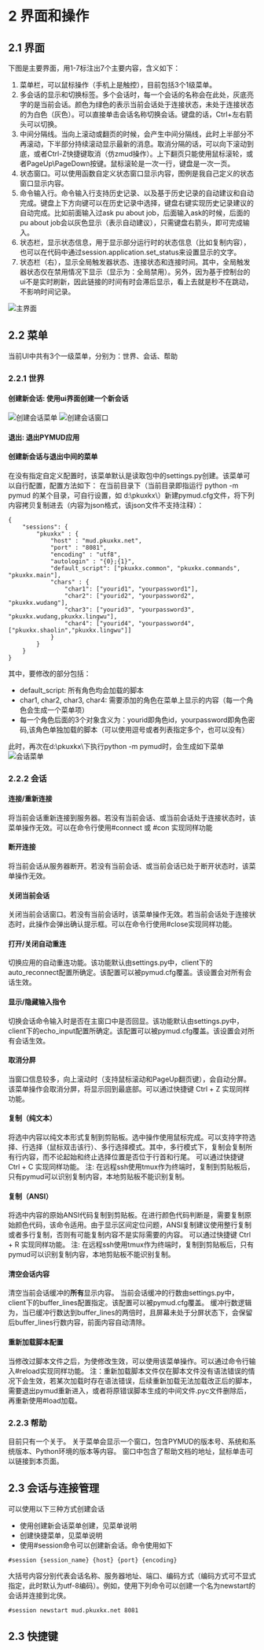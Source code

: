 # 2 界面和操作

## 2.1 界面

下图是主要界面，用1-7标注出7个主要内容，含义如下：

1. 菜单栏，可以鼠标操作（手机上是触控），目前包括3个1级菜单。
2. 多会话的显示和切换标签。多个会话时，每一个会话的名称会在此处，灰底亮字的是当前会话。颜色为绿色的表示当前会话处于连接状态，未处于连接状态的为白色（灰色）。可以直接单击会话名称切换会话。键盘的话，Ctrl+左右箭头可以切换。
3. 中间分隔线。当向上滚动或翻页的时候，会产生中间分隔线，此时上半部分不再滚动，下半部分持续滚动显示最新的消息。取消分隔的话，可以向下滚动到底，或者Ctrl-Z快捷键取消（仿zmud操作）。上下翻页只能使用鼠标滚轮，或者PageUp\PageDown按键。鼠标滚轮是一次一行，键盘是一次一页。
4. 状态窗口。可以使用函数自定义状态窗口显示内容，图例是我自己定义的状态窗口显示内容。
5. 命令输入行。命令输入行支持历史记录、以及基于历史记录的自动建议和自动完成。键盘上下方向键可以在历史记录中选择，键盘右键实现历史记录建议的自动完成。比如前面输入过ask pu about job，后面输入ask的时候，后面的 pu about job会以灰色显示（表示自动建议），只需键盘右箭头，即可完成输入。
6. 状态栏，显示状态信息，用于显示部分运行时的状态信息（比如复制内容），也可以在代码中通过session.application.set_status来设置显示的文字。
7. 状态栏（右），显示全局触发器状态、连接状态和连接时间。其中，全局触发器状态仅在禁用情况下显示（显示为：全局禁用）。另外，因为基于控制台的ui不是实时刷新，因此链接的时间有时会滞后显示，看上去就是秒不在跳动，不影响时间记录。

![主界面](_static/main_ui.png)

## 2.2 菜单

当前UI中共有3个一级菜单，分别为：世界、会话、帮助

### 2.2.1 世界

#### 创建新会话: 使用ui界面创建一个新会话

![创建会话菜单](_static/ui_new_session_1.png)
![创建会话窗口](_static/ui_new_session_2.png)

#### 退出: 退出PYMUD应用

#### 创建新会话与退出中间的菜单

在没有指定自定义配置时，该菜单默认是读取包中的settings.py创建。该菜单可以自行配置，配置方法如下：
在当前目录下（当前目录即指运行 python -m pymud 的某个目录，可自行设置，如 d:\pkuxkx\）新建pymud.cfg文件，将下列内容拷贝复制进去（内容为json格式，该json文件不支持注释）：


```
{
    "sessions": {
        "pkuxkx" : {
            "host" : "mud.pkuxkx.net",
            "port" : "8081",
            "encoding" : "utf8",
            "autologin" : "{0};{1}",
            "default_script": ["pkuxkx.common", "pkuxkx.commands", "pkuxkx.main"],
            "chars" : {
                "char1": ["yourid1", "yourpassword1"],
                "char2": ["yourid2", "yourpassword2", "pkuxkx.wudang"],
                "char3": ["yourid3", "yourpassword3", "pkuxkx.wudang,pkuxkx.lingwu"],
                "char4": ["yourid4", "yourpassword4", ["pkuxkx.shaolin","pkuxkx.lingwu"]]
            }
        }
    }
}
```

其中，要修改的部分包括：
- default_script: 所有角色均会加载的脚本
- char1, char2, char3, char4: 需要添加的角色在菜单上显示的内容（每一个角色会生成一个菜单项）
- 每一个角色后面的3个对象含义为：yourid即角色id，yourpassword即角色密码,该角色单独加载的脚本（可以使用逗号或者列表指定多个，也可以没有）

此时，再次在d:\pkuxkx\下执行python -m pymud时，会生成如下菜单
![会话菜单](_static/chars_menu.png)


### 2.2.2 会话

#### 连接/重新连接

将当前会话重新连接到服务器。若没有当前会话、或当前会话处于连接状态时，该菜单操作无效。可以在命令行使用#connect 或 #con 实现同样功能

#### 断开连接

将当前会话从服务器断开。若没有当前会话、或当前会话已处于断开状态时，该菜单操作无效。

#### 关闭当前会话

关闭当前会话窗口。若没有当前会话时，该菜单操作无效。若当前会话处于连接状态时，此操作会弹出确认提示框。可以在命令行使用#close实现同样功能。

#### 打开/关闭自动重连

切换应用的自动重连功能。该功能默认由settings.py中，client下的auto_reconnect配置所确定。该配置可以被pymud.cfg覆盖。该设置会对所有会话生效。

#### 显示/隐藏输入指令

切换会话命令输入时是否在主窗口中是否回显。该功能默认由settings.py中，client下的echo_input配置所确定。该配置可以被pymud.cfg覆盖。该设置会对所有会话生效。

#### 取消分屏

当窗口信息较多，向上滚动时（支持鼠标滚动和PageUp翻页键），会自动分屏。该菜单操作会取消分屏，将显示回到最底部。可以通过快捷键 Ctrl + Z 实现同样功能。

#### 复制（纯文本）

将选中内容以纯文本形式复制到剪贴板。选中操作使用鼠标完成。可以支持字符选择、行选择（鼠标双击该行）、多行选择模式。其中，多行模式下，复制会复制所有行内容，而不论起始和终止选择位置是否位于行首和行尾。
可以通过快捷键 Ctrl + C 实现同样功能。
注: 在远程ssh使用tmux作为终端时，复制到剪贴板后，只有pymud可以识别复制内容，本地剪贴板不能识别复制。

#### 复制（ANSI）

将选中内容的原始ANSI代码复制到剪贴板。在进行颜色代码判断是，需要复制原始颜色代码，该命令适用。由于显示区间定位问题，ANSI复制建议使用整行复制或者多行复制，否则有可能复制内容不是实际需要的内容。
可以通过快捷键 Ctrl + R 实现同样功能。
注: 在远程ssh使用tmux作为终端时，复制到剪贴板后，只有pymud可以识别复制内容，本地剪贴板不能识别复制。

#### 清空会话内容

清空当前会话缓冲的**所有**显示内容。
当前会话缓冲的行数由settings.py中，client下的buffer_lines配置指定。该配置可以被pymud.cfg覆盖。
缓冲行数逻辑为，当已缓冲行数达到buffer_lines的两倍时，且屏幕未处于分屏状态下，会保留后buffer_lines行数内容，前面内容自动清除。

#### 重新加载脚本配置

当修改过脚本文件之后，为使修改生效，可以使用该菜单操作。可以通过命令行输入#reload实现同样功能。
注：重新加载脚本文件仅在脚本文件没有语法错误的情况下会生效，若某次加载时存在语法错误，后续重新加载无法加载改正后的脚本，需要退出pymud重新进入，或者将原错误脚本生成的中间文件.pyc文件删除后，再重新使用#load加载。

### 2.2.3 帮助

目前只有一个关于。
关于菜单会显示一个窗口，包含PYMUD的版本号、系统和系统版本、Python环境的版本等内容。
窗口中包含了帮助文档的地址，鼠标单击可以链接到本页面。

## 2.3 会话与连接管理

可以使用以下三种方式创建会话

- 使用创建新会话菜单创建，见菜单说明
- 创建快捷菜单，见菜单说明
- 使用#session命令可以创建新会话。命令使用如下

```
#session {session_name} {host} {port} {encoding}
```
大括号内容分别代表会话名称、服务器地址、端口、编码方式（编码方式可不显式指定，此时默认为utf-8编码）。例如，使用下列命令可以创建一个名为newstart的会话并连接到北侠。
```
#session newstart mud.pkuxkx.net 8081
```

## 2.3 快捷键